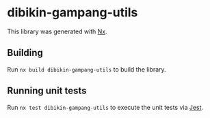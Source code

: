 # dibikin-gampang-utils

This library was generated with [Nx](https://nx.dev).

## Building

Run `nx build dibikin-gampang-utils` to build the library.

## Running unit tests

Run `nx test dibikin-gampang-utils` to execute the unit tests via [Jest](https://jestjs.io).
